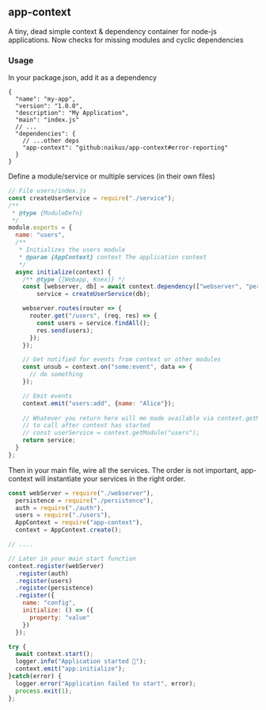 ## app-context
A tiny, dead simple context &amp; dependency container for node-js applications. Now checks for
missing modules and cyclic dependencies

### Usage

In your package.json, add it as a dependency
```json5
{
  "name": "my-app",
  "version": "1.0.0",
  "description": "My Application",
  "main": "index.js"
  // ...
  "dependencies": {
    // ...other deps
    "app-context": "github:naikus/app-context#error-reporting"
  }
}
```

Define a module/service or multiple services (in their own files)
```js
// File users/index.js
const createUserService = require("./service");
/**
 * @type {ModuleDefn}
 */
module.exports = {
  name: "users",
  /**
   * Initializes the users module
   * @param {AppContext} context The application context
   */
  async initialize(context) {
    /** @type {[Webapp, Knex]} */
    const [webserver, db] = await context.dependency(["webserver", "persistence"]),
        service = createUserService(db);

    webserver.routes(router => {
      router.get("/users", (req, res) => {
        const users = service.findAll();
        res.send(users);
      });
    });

    // Get notified for events from context or other modules
    const unsub = context.on("some:event", data => {
      // do something
    });

    // Emit events
    context.emit("users:add", {name: "Alice"});
    
    // Whatever you return here will me made available via context.getModule(name) which is safe
    // to call after context has started
    // const userService = context.getModule("users");
    return service;
  }
};
```

Then in your main file, wire all the services. The order is not important, app-context will instantiate
your services in the right order.
```js
const webServer = require("./webserver"),
  persistence = require("./persistence"),
  auth = require("./auth"),
  users = require("./users"),
  AppContext = require("app-context"),
  context = AppContext.create();

// ....

// Later in your main start function
context.register(webServer)
  .register(auth)
  .register(users)
  .register(persistence)
  .register({
    name: "config",
    initialize: () => ({
      property: "value"
    })
  });

try {    
  await context.start();
  logger.info("Application started 🚀");
  context.emit("app:initialize");
}catch(error) {
  logger.error("Application failed to start", error);
  process.exit(1);
};
```


